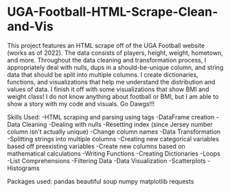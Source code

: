 # UGA-Football-HTML-Scrape-Clean-and-Vis
This project features an HTML scrape off of the UGA Football website (works as of 2022). The data consists of players, height, weight, hometown, and more. Throughout the data cleaning and transformation process, I appropriately deal with nulls, dups in a should-be-unique column, and string data that should be split into multiple columns. I create dictionaries, functions, and visualizations that help me understand the distribution and values of data. I finish it off with some visualizations that show BMI and weight class! I do not know anything about football or BMI, but I am able to show a story with my code and visuals. Go Dawgs!!!

Skills Used:
-HTML scraping and parsing using tags
-DataFrame creation
-Data Cleaning
  -Dealing with nulls
  -Resetting index (since Jersey number column isn't actually unique)
   -Change column names
-Data Transformation
  -Splitting strings into multiple columns
  -Creating new categorical variables based off preexisting variables
  -Create new columns based on mathematical calculations
 -Writing Functions
 -Creating Dictionaries
 -Loops
 -List Comprehensions
 -Filtering Data
-Data Visualization
  -Scatterplots 
   -Histograms
 

Packages used:
pandas
beautiful soup
numpy
matplotlib
requests

